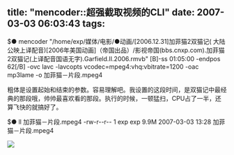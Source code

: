 title: "mencoder::超强截取视频的CLI"
date: 2007-03-03 06:03:43
tags:
---

$●  mencoder "/home/exp/媒体/电影/●动画/[2006.12.31]加菲猫2双猫记( 大陆公映上译配音)[2006年美国动画]（帝国出品）/影视帝国(bbs.cnxp.com).加菲猫2双猫记(上译配音国语无字).Garfield.II.2006.rmvb" [B]-ss 01:05:00 -endpos 62[/B] -ovc lavc -lavcopts vcodec=mpeg4:vhq:vbitrate=1200 -oac mp3lame -o 加菲猫－片段.mpeg4


粗体是设置起始和结束的参数。容易理解吧。我设置的这段时间，是双猫记中最经典的那段哦，帅帅最喜欢看的那段。执行的时候，一顿猛扫，CPU占了一半，还算飞快的就搞好了。

$●  ll 加菲猫－片段.mpeg4
-rw-r--r-- 1 exp exp 9.9M 2007-03-03 13:28 加菲猫－片段.mpeg4


![](http://files.myopera.com/eexpress/blog/%E5%8A%A0%E8%8F%B2%E7%8C%AB%EF%BC%8D%E7%89%87%E6%AE%B5.png)